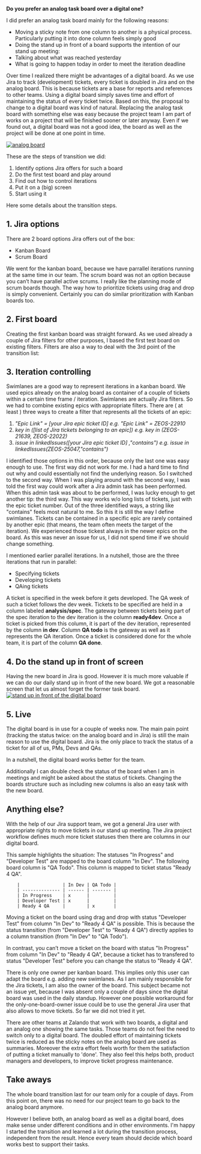 <!--
.. title: Task Board Transition
.. slug: task-board-transition
.. date: 2013-12-12 10:01:46
.. tags: Analog,Backend,Board,Digital,Transition
.. author: Lothar Schulz
.. image: 20131025_094912_teaser.jpg
-->

**Do you prefer an analog task board over a digital one?**

I did prefer an analog task board mainly for the
following reasons:

  * Moving a sticky note from one column to another is a physical process. Particularly putting it into done column feels simply good
  * Doing the stand up in front of a board supports the intention of our stand up meeting:
  * Talking about what was reached yesterday
  * What is going to happen today in order to meet the iteration deadline

Over time I realized there might be advantages of a digital board. As we use
Jira to track (development) tickets, every ticket is doubled in Jira and on
the analog board. This is because tickets are a base for reports and
references to other teams. Using a digital board simply saves time and effort
of maintaining the status of every ticket twice. Based on this, the proposal
to change to a digital board was kind of natural. Replacing the analog task
board with something else was easy because the project team I am part of works
on a project that will be finished sooner or later anyway. Even if we found
out, a digital board was not a good idea, the board as well as the project
will be done at one point in time.

<!-- TEASER_END -->

[![analog board](/files/2013/12/20130917_122710.jpg)](/files/2013/12/20130917_122710.jpg)

These are the steps of transition we did:

  1. Identify options Jira offers for such a board
  2. Do the first test board and play around
  3. Find out how to control iterations
  4. Put it on a (big) screen
  5. Start using it

Here some details about the transition steps.

## 1. Jira options

There are 2 board options Jira offers out of the box:

  * Kanban Board
  * Scrum Board

We went for the kanban board, because we have parrallel iterations running at
the same time in our team. The scrum board was not an option because you can’t
have parallel active scrums. I really like the planning mode of scrum boards
though. The way how to prioritize tickets using drag and drop is simply
convenient. Certainly you can do similar prioritization with Kanban boards
too.

## 2. First board

Creating the first kanban board was straight forward. As we used already a
couple of Jira filters for other purposes, I based the first test board on
existing filters. Filters are also a way to deal with the 3rd point of the
transition list:

## 3. Iteration controlling

Swimlanes are a good way to represent iterations in a kanban board. We used
epics already on the analog board as container of a couple of tickets within a
certain time frame / iteration. Swimlanes are actually Jira filters. So we had
to combine existing epics with appropriate filters. There are ( at least )
three ways to create a filter that represents all the tickets of an epic:

  1. _"Epic Link" = [your Jira epic ticket ID] e.g. "Epic Link" = ZEOS-22910_
  2. _key in ([list of Jira tickets belonging to an epic]) e.g. key in (ZEOS-21639, ZEOS-22022)_
  3. _issue in linkedIssues([your Jira epic ticket ID] ,"contains") e.g. issue in linkedIssues(ZEOS-25047,"contains")_

I identified those options in this order, because only the last one was easy
enough to use. The first way did not work for me. I had a hard time to find
out why and could essentially not find the underlying reason. So I switched to
the second way. When I was playing around with the second way, I was told the
first way could work after a Jira admin task has been performed. When this
admin task was about to be performed, I was lucky enough to get another tip:
the third way. This way works w/o long lists of tickets, just with the epic
ticket number. Out of the three identified ways, a string like "contains"
feels most natural to me. So this it is still the way I define swimlanes.
Tickets can be contained in a specific epic are rarely contained by another
epic (that means, the team often meets the target of the iteration). We
experienced those tickest always in the newer epics on the board. As this was
never an issue for us, I did not spend time if we should change something.

I mentioned earlier parallel iterations. In a nutshell, those are the three
iterations that run in parallel:

  * Specifying tickets
  * Developing tickets
  * QAing tickets

A ticket is specified in the week before it gets developed. The QA week of
such a ticket follows the dev week. Tickets to be specified are held in a
column labeled **analysis/spec**. The gateway between tickets being part of
the spec iteration to the dev iteration is the column **ready4dev**. Once a
ticket is picked from this column, it is part of the dev iteration,
represented by the column **in dev**. Column **QA todo** is the gateway as
well as it represents the QA iteration. Once a ticket is considered done for
the whole team, it is part of the column **QA done**.

## 4. Do the stand up in front of screen

Having the new board in Jira is good. However it is much more valuable if we
can do our daily stand up in front of the new board. We got a reasonable
screen that let us almost forget the former task board. [![stand up in front
of the digital board](/files/2013/12/20131025_094912.jpg)](/files/2013/12/20131025_094912.jpg)

## 5. Live

The digital board is in use for a couple of weeks now. The main pain point (tracking 
the status twice: on the analog board and in Jira) is still the main
reason to use the digital board. Jira is the only place to track the status of
a ticket for all of us, PMs, Devs and QAs.

In a nutshell, the digital board works better for the team.

Additionally I can double check the status of the
board when I am in meetings and might be asked about the status of tickets.
Changing the boards structure such as including new columns is also an easy
task with the new board.

## Anything else?

With the help of our Jira support team, we got a general Jira user with
appropriate rights to move tickets in our stand up meeting. The Jira project
workflow defines much more ticket statuses then there are columns in our
digital board.

This sample highlights the situation: The statuses "In
Progress" and "Developer Test" are mapped to the board column "In Dev". The
following board column is "QA Todo". This column is mapped to ticket status
"Ready 4 QA".

        |                | In Dev | QA Todo |
        | -------------- | ------ | ------- |
        | In Progress    | x      |         |
        | Developer Test | x      |         |
        | Ready 4 QA     |        | x       |

Moving a ticket on the board using drag and drop with status "Developer Test"
from column "In Dev" to "Ready 4 QA" is possible. This is because the status
transition (from "Developer Test" to “Ready 4 QA") directly applies to a
column transition (from "In Dev" to "QA Todo").

In contrast, you can’t move a ticket on the board with status "In Progress" from column "In Dev" to "Ready
4 QA", because a ticket has to transfered to status "Developer Test" before
you can change the status to "Ready 4 QA".

There is only one owner per kanban
board. This implies only this user can adapt the board e.g. adding new
swimlanes. As I am mainly responsible for the Jira tickets, I am also the
owner of the board. This subject became not an issue yet, because I was absent
only a couple of days since the digital board was used in the daily standup.
However one possible workaround for the only-one-board-owner issue could be to
use the general Jira user that also allows to move tickets. So far we did not
tried it yet.

There are other teams at Zalando that work with two boards, a
digital and an analog one showing the same tasks. Those teams do not feel the
need to switch only to a digital board. The doubled effort of maintaining
tickets twice is reduced as the sticky notes on the analog board are used as
summaries. Moreover the extra effort feels worth for them the satisfaction of
putting a ticket manually to 'done'. They also feel this helps both, product
managers and developers, to improve ticket progress maintenance.

## Take aways

The whole board transition last for our team only for a couple of days. From
this point on, there was no need for our project team to go back to the analog
board anymore.

However I believe both, an analog board as well as a digital
board, does make sense under different conditions and in other environments.
I'm happy I started the transition and learned a lot during the transition
process, independent from the result. Hence every team should decide which
board works best to support their tasks.

